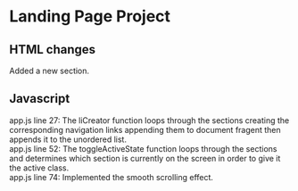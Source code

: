# Landing Page Project

## HTML changes

Added a new section.

## Javascript

app.js line 27: The liCreator function loops through the sections creating the corresponding navigation links appending them to document fragent then appends it to the unordered list.
\
app.js line 52: The toggleActiveState function loops through the sections and determines which section is currently on the screen in order to give it the active class.
\
app.js line 74: Implemented the smooth scrolling effect.

